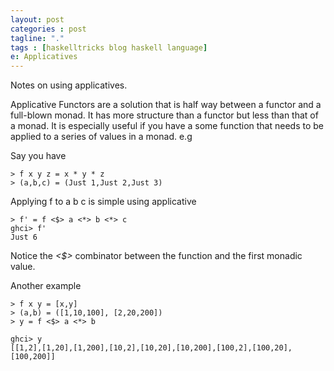 ```yaml
---
layout: post
categories : post
tagline: "."
tags : [haskelltricks blog haskell language]
e: Applicatives
---
```


Notes on using applicatives.

Applicative Functors are a solution that is half way between a functor and a full-blown monad. It has more structure than a functor but less than that of a monad. It is especially useful if you have a some function that needs to be applied to a series of values in a monad. e.g

Say you have

~~~
> f x y z = x * y * z
> (a,b,c) = (Just 1,Just 2,Just 3)
~~~

Applying f to a b c is simple using applicative

~~~
> f' = f <$> a <*> b <*> c
ghci> f'
Just 6
~~~

Notice the *<$>* combinator between the function and the first monadic value.

Another example

~~~
> f x y = [x,y]
> (a,b) = ([1,10,100], [2,20,200])
> y = f <$> a <*> b
~~~

~~~
ghci> y
[[1,2],[1,20],[1,200],[10,2],[10,20],[10,200],[100,2],[100,20],[100,200]]
~~~

